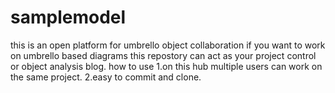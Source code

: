 # samplemodel
this is an open platform for umbrello object collaboration
if you want to work on umbrello based diagrams this repostory can act as your project control or object analysis
blog.
how to use
1.on this hub multiple users can work on the same project.
2.easy to commit and clone.

